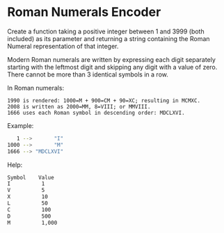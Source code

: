 # Roman Numerals Encoder
Create a function taking a positive integer between 1 and 3999 (both included) as its parameter and returning a string containing the Roman Numeral representation of that integer.

Modern Roman numerals are written by expressing each digit separately starting with the leftmost digit and skipping any digit with a value of zero. There cannot be more than 3 identical symbols in a row.

In Roman numerals:

    1990 is rendered: 1000=M + 900=CM + 90=XC; resulting in MCMXC.
    2008 is written as 2000=MM, 8=VIII; or MMVIII.
    1666 uses each Roman symbol in descending order: MDCLXVI.

Example:
```bash
   1 -->       "I"
1000 -->       "M"
1666 --> "MDCLXVI"
```
Help:
```bash
Symbol    Value
I          1
V          5
X          10
L          50
C          100
D          500
M          1,000
```